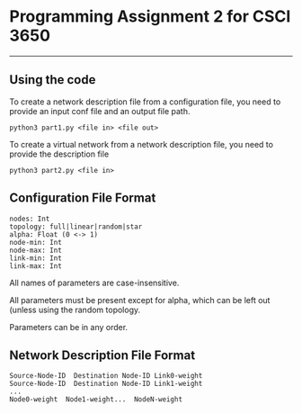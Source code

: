 # Programming Assignment 2 for CSCI 3650 #
---

## Using the code

To create a network description file from a configuration file, you need to provide an input conf file and an output file path.

`python3 part1.py <file in> <file out>`

To create a virtual network from a network description file, you need to provide the description file

`python3 part2.py <file in>`

## Configuration File Format

```
nodes: Int
topology: full|linear|random|star
alpha: Float (0 <-> 1)
node-min: Int
node-max: Int
link-min: Int
link-max: Int
```

All names of parameters are case-insensitive. 

All parameters must be present except for alpha, which can be left out (unless using the random topology.

Parameters can be in any order.

## Network Description File Format

```
Source-Node-ID  Destination Node-ID Link0-weight
Source-Node-ID  Destination Node-ID Link1-weight
...
Node0-weight  Node1-weight...  NodeN-weight
```
